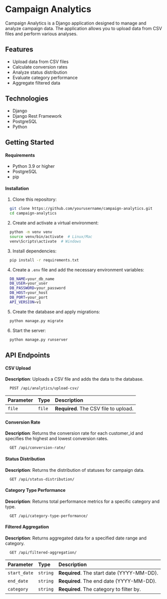 # Campaign Analytics

Campaign Analytics is a Django application designed to manage and analyze campaign data. The application allows you to upload data from CSV files and perform various analyses.

## Features

- Upload data from CSV files
- Calculate conversion rates
- Analyze status distribution
- Evaluate category performance
- Aggregate filtered data

## Technologies

- Django
- Django Rest Framework
- PostgreSQL
- Python

## Getting Started

#### Requirements

- Python 3.9 or higher
- PostgreSQL
- pip

#### Installation

1. Clone this repository:

```bash
  git clone https://github.com/yourusername/campaign-analytics.git
  cd campaign-analytics
```

2. Create and activate a virtual environment:

```bash
  python -m venv venv
  source venv/bin/activate  # Linux/Mac
  venv\Scripts\activate  # Windows
```

3. Install dependencies:

```bash
  pip install -r requirements.txt
```

4. Create a `.env` file and add the necessary environment variables:

```bash
  DB_NAME=your_db_name
  DB_USER=your_user
  DB_PASSWORD=your_password
  DB_HOST=your_host
  DB_PORT=your_port
  API_VERSION=v1
```

5. Create the database and apply migrations:

```bash
  python manage.py migrate
```

6. Start the server:

```bash
  python manage.py runserver
```

## API Endpoints

#### CSV Upload

**Description**: Uploads a CSV file and adds the data to the database.

```http
  POST /api/analytics/upload-csv/
```

| Parameter | Type   | Description                           |
| :-------- | :----- | :------------------------------------ |
| `file`    | `file` | **Required**. The CSV file to upload. |

#### Conversion Rate

**Description**: Returns the conversion rate for each customer_id and specifies the highest and lowest conversion rates.

```http
  GET /api/conversion-rate/
```

#### Status Distribution

**Description**: Returns the distribution of statuses for campaign data.

```http
  GET /api/status-distribution/
```

#### Category Type Performance

**Description**: Returns total performance metrics for a specific category and type.

```http
  GET /api/category-type-performance/
```

#### Filtered Aggregation

**Description**: Returns aggregated data for a specified date range and category.

```http
  GET /api/filtered-aggregation/
```

| Parameter    | Type     | Description                                |
| :----------- | :------- | :----------------------------------------- |
| `start_date` | `string` | **Required**. The start date (YYYY-MM-DD). |
| `end_date`   | `string` | **Required**. The end date (YYYY-MM-DD).   |
| `category`   | `string` | **Required**. The category to filter by.   |
